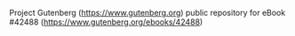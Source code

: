 Project Gutenberg (https://www.gutenberg.org) public repository for eBook #42488 (https://www.gutenberg.org/ebooks/42488)
